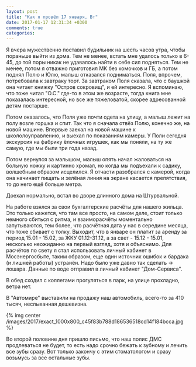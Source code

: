 ```yaml
---
layout: post
title: "Как я провёл 17 января, Вт"
date: 2017-01-17 12:31:34 +0300
comments: true
categories: 
---
```

Я вчера мужественно поставил будильник на шесть часов утра, чтобы пораньше выйти из дома. Тем не менее, встать мне удалось только в 6-45, до той поры никак не удавалось найти в себе сил подняться. Тем не менее, потом я отважно приготовил МК без комочков и ГБ, а потом поднял Полю и Юлю, малыш отказался подниматься. Поля, впрочем, потребовала к завтраку торт. За завтраком Поля сказала, что с баушкой она читает книжку "Остров сокровищ", и ей интересно. Я вспоминаю, что тоже читал "О.С." где-то в этом же возрасте, тогда книга мне показалась интересной, но все же тяжеловатой, скорее адресованной детям постарше.

Потом оказалось, что Поля уже почти одета на улицу, а малыш лежит на полу возле горшка и спит. Так что я сначала отвёз Полю, конечно же, на новой машине. Впервые заехал на новой машине к школолоуправлению, и выехал по показаниям камеры. У Поли сегодня экскурсия на фабрику ёлочных игрушек, как мы поняли, на ту же самую, где мы были три года назад.

Потом вернулся за малышом, малыш опять начал жаловаться на больную ножку и картинно хромал, но когда мы подъехали к садику, волшебным образом исцелился. Я отчасти разобрался с камерой, когда она начинает пищать и зелёная линия на экране касается препятствия, то до него ещё больше метра.

Доехал нормально, встал во дворе длинного дома на Штурвальной.

На работе взялся за свои бухгалтерские расчёты для нашего жильца. Это только кажется, что там все просто, на самом деле, стоит только немного сбиться с ритма, и взаиморасчёты моментально запутываются, тем более, что расчётная дата у нас в середине месяца, что тоже сбивает с толку. Выходит, что в январе он платит за аренду за период 15.01 - 15.02, за ЖКУ 01.12-31.12, а за свет - 15.12 - 15.01, несколько неожиданно на первый взгляд, хотя и объяснимо. Для расчётов по свету я стал использовать личный кабинет в Мосэнергосбыте, таким образом, еще один источник ошибок и бардака (и лишней работы) устранён. Надо было уже давно так сделать -> лошара. Данные по воде отправил в личный кабинет "Дом-Сервиса".

В обед сходил с коллегами прогуляться в парк, на улице прохладно, ветра нет.

В "Автомире" выставили на продажу наш автомобиль, всего-то за 410 тысяч, неслыханная дешевизна.

{% img center /images/2017/exact_1000x800_c45f83b788d186536518cd14f184bcca.jpg %}



Во второй половине дня пришло письмо, что наш полис ДМС продлеваться не будет, то есть надо срочно бежать к зубному и лечить все зубы сразу. Вот только закончу с этим стоматологом и сразу возьмусь за все остальные зубы.
